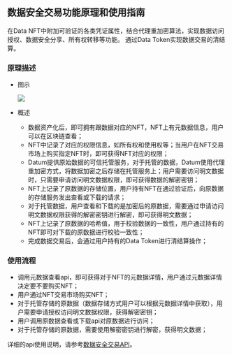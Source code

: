 ## 数据安全交易功能原理和使用指南

在Data NFT中附加可验证的各类凭证属性，结合代理重加密算法，实现数据访问授权、数据安全分享、所有权转移等功能。 通过Data Token实现数据交易的清结算。 

### 原理描述

- 图示

  ![][数据安全交易]

- 概述
  - 数据资产化后，即可拥有跟数据对应的NFT，NFT上有元数据信息，用户可以在区块链查看；
  - NFT中记录了对应的权限信息，如所有权和使用权等；当用户在NFT交易市场上购买指定NFT时，即可获得NFT对应的权限；
  - Datum提供原始数据的可信托管服务，对于托管的数据，Datum使用代理重加密方式，将数据加密之后存储在托管服务上；用户需要访问明文数据时，只需要申请访问明文数据权限，即可获得数据的解密密钥；
  - NFT上记录了原数据的存储位置，用户持有NFT在通过验证后，向原数据的存储服务发出查看或下载的请求；
  - 对于托管数据，用户查看和下载的是加密后的原数据，需要通过申请访问明文数据权限获得的解密密钥进行解密，即可获得明文数据；
  - NFT上记录了原数据的哈希值，用于校验数据的一致性，用户通过持有的NFT即可对下载的原数据进行校验一致性；
  - 完成数据交易后，会通过用户持有的Data Token进行清结算操作；

### 使用流程

- 调用元数据查看api，即可获得对于NFT的元数据详情，用户通过元数据详情决定要不要购买NFT；
- 用户通过NFT交易市场购买NFT；
- 对于托管存储的原数据（数据存储方式用户可以根据元数据详情中获取），用户需要申请授权访问明文数据权限，获得解密密钥；
- 用户调用原数据查看或下载api对原数据进行访问；
- 对于托管存储的原数据，需要使用解密密钥进行解密，获得明文数据；

详细的api使用说明，请参考[数据安全交易API](../API说明/数据安全交易.md)。

[数据安全交易]: ../img/数据可信交易及授权.png



